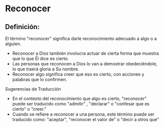# Reconocer

## Definición: 

El término "reconocer" significa darle reconocimiento adecuado a algo o a alguien.

* Reconocer a Dios también involucra actuar de cierta forma que muestra que lo que Él dice es cierto.
* Las personas que reconocen a Dios lo van a demostrar obedeciéndole, lo que traerá gloria a Su nombre.
* Reconocer algo significa creer que eso es cierto, con acciones y palabras que lo confirmen.

Sugerencias de Traducción

* En el contexto del reconocimiento que algo es cierto, "reconocer" puede ser traducido como "admitir" , "declarar" o "confesar que es cierto" o "creer."
* Cuando se refiere a reconocer a una persona, este término puede ser traducido como: "aceptar", "reconocer el valor de" o "decir a otros que"

